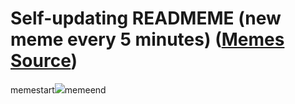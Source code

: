 # Self-updating READMEME (new meme every 5 minutes) ([Memes Source](https://bramses.notion.site/a49c1e962b7646879176ac3b327b6533?v=4d1eda54b170483cb03a40f257231764))

memestart![](https://www.notion.so/image/https%3A%2F%2Fs3-us-west-2.amazonaws.com%2Fsecure.notion-static.com%2F4d49e920-f537-4739-a073-ba6de15cc78f%2F1157C6D9-2EA3-4503-8391-D67EEAB57122.png?table=block&id=6c334f55-437f-42db-872a-e31d88996138&cache=v2)memeend
